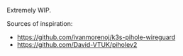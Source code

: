 Extremely WIP.

Sources of inspiration:
* https://github.com/ivanmorenoj/k3s-pihole-wireguard
* https://github.com/David-VTUK/piholev2
